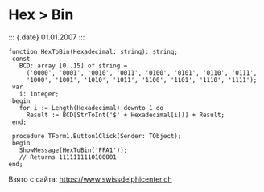 Hex \> Bin
==========

::: {.date}
01.01.2007
:::

    function HexToBin(Hexadecimal: string): string;
     const
       BCD: array [0..15] of string =
         ('0000', '0001', '0010', '0011', '0100', '0101', '0110', '0111',
         '1000', '1001', '1010', '1011', '1100', '1101', '1110', '1111');
     var
       i: integer;
     begin
       for i := Length(Hexadecimal) downto 1 do
         Result := BCD[StrToInt('$' + Hexadecimal[i])] + Result;
     end;
     
     procedure TForm1.Button1Click(Sender: TObject);
     begin
       ShowMessage(HexToBin('FFA1'));
       // Returns 1111111110100001 
    end;

Взято с сайта: <https://www.swissdelphicenter.ch>
